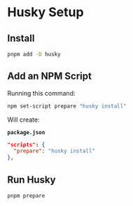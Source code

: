 # Husky Setup

## Install

```bash
pnpm add -D husky
```

## Add an NPM Script

Running this command:

```bash
npm set-script prepare "husky install"
```

Will create:

**`package.json`**

```json
"scripts": {
  "prepare": "husky install"
},
```

## Run Husky

```bash
pnpm prepare
```
